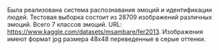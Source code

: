 Была реализована система распознавания эмоций и идентификации людей.
Тестовая выборка состоит из 28709 изображений различных эмоций. 
Всего 7 классов эмоций. URL: https://www.kaggle.com/datasets/msambare/fer2013. 
Изображения имеют формат jpg размера 48х48 переведенные в серые оттенки.
